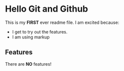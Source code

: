 Hello Git and Github
====================

This is my **FIRST** ever readme file. I am excited because:
+ I get to try out the features.
+ I am using markup

Features
--------

There are **NO** features!
